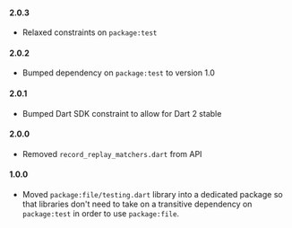 #### 2.0.3

* Relaxed constraints on `package:test`

#### 2.0.2

* Bumped dependency on `package:test` to version 1.0

#### 2.0.1

* Bumped Dart SDK constraint to allow for Dart 2 stable

#### 2.0.0

* Removed `record_replay_matchers.dart` from API

#### 1.0.0

* Moved `package:file/testing.dart` library into a dedicated package so that
  libraries don't need to take on a transitive dependency on `package:test`
  in order to use `package:file`.
